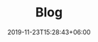 ---
title: "Blog"
date: 2019-11-23T15:28:43+06:00
draft: false
description: "This is meta description"
---